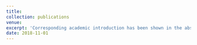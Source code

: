 ```yaml
---
title: 
collection: publications
venue: 
excerpt: 'Corresponding academic introduction has been shown in the abstract section. So in this section, I will use more 'human words' to summarize my research.'
date: 2018-11-01
---
```

